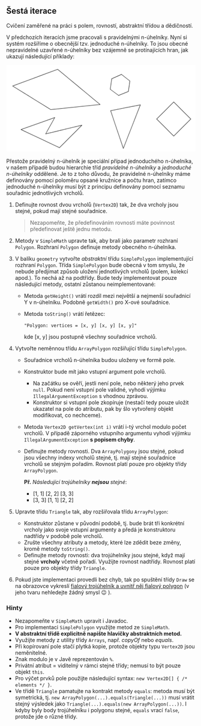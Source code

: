 ## Šestá iterace

Cvičení zaměřené na práci s polem, rovností, abstraktní třídou a dědičností.

V předchozích iteracích jsme pracovali s pravidelnými n-úhelníky. Nyní si systém rozšíříme o obecnější tzv. jednoduché n-úhelníky.
To jsou obecné nepravidelné uzavřené n-úhelníky bez vzájemně se protínajících hran, jak ukazují následující příklady:

![příklady nepravidelných n-úhelníků](images/06a.png)

Přestože pravidelný n-úhelník je speciální případ jednoduchého n-úhelníka, v našem případě budou hierarchie tříd
_pravidelné n-úhelníky_ a _jednoduché n-úhelníky_ oddělené. Je to z toho důvodu, že pravidelné n-úhelníky máme definovány pomocí
poloměru opsané kružnice a počtu hran, zatímco jednoduché n-úhelníky musí být z principu definovány pomocí seznamu souřadnic
jednotlivých vrcholů.

1.  Definujte rovnost dvou vrcholů (`Vertex2D`) tak, že dva vrcholy jsou stejné, pokud mají stejné souřadnice.

    >   Nezapomeňte, že předefinováním rovnosti máte povinnost předefinovat ještě jednu metodu.

2. Metody v `SimpleMath` upravte tak, aby brali jako parametr rozhraní `Polygon`.
   Rozhraní `Polygon` definuje metody obecného n-úhelníka.

3.  V balíku `geometry` vytvořte *abstraktní* třídu `SimplePolygon` implementující rozhraní `Polygon`.
    Třída `SimplePolygon` bude obecná v tom smyslu, že nebude předjímat způsob uložení jednotlivých vrcholů (polem, kolekcí apod.).
    To nechá až na podtřídy. Bude tedy implementovat pouze následující metody, ostatní zůstanou neimplementované:
    *   Metoda `getHeight()` vrátí rozdíl mezi největší a nejmenší souřadnicí Y v n-úhelníku.
        Podobně `getWidth()` pro X-ové souřadnice.
    *   Metoda `toString()` vrátí řetězec:

            "Polygon: vertices = [x, y] [x, y] [x, y]"

        kde [x, y] jsou postupně všechny souřadnice vrcholů.

4.  Vytvořte neměnnou třídu `ArrayPolygon` rozšiřující třídu `SimplePolygon`.
    *   Souřadnice vrcholů n-úhelníka budou uloženy ve formě pole.
    *   Konstruktor bude mít jako vstupní argument pole vrcholů.
        * Na začátku se ověří, jestli není pole, nebo některý jeho prvek `null`.
          Pokud není vstupní pole validné, vyhodí výjimku `IllegalArgumentException` s vhodnou zprávou.
        * Konstruktor si vstupní pole zkopíruje (nestačí tedy pouze uložit ukazatel na pole do atributu,
          pak by šlo vytvořený objekt modifikovat, co nechceme).
    *   Metoda `Vertex2D getVertex(int i)` vrátí i-tý vrchol modulo počet vrcholů.
        V případě záporného vstupního argumentu vyhodí výjimku `IllegalArgumentException` **s popisem chyby**.
    *   Definujte metody rovnosti. Dva `ArrayPolygony` jsou stejné, pokud jsou všechny indexy vrcholů stejné,
        tj. mají stejné souřadnice vrcholů se stejným pořadím. Rovnost platí pouze pro objekty třídy `ArrayPolygon`.

        **Př.** *Následující trojúhelníky **nejsou** stejné*:
        *   [1, 1] [2, 2] [3, 3]
        *   [3, 3] [1, 1] [2, 2]

5.  Upravte třídu `Triangle` tak, aby rozšiřovala třídu `ArrayPolygon`:
    *   Konstruktor zůstane v původní podobě, tj. bude brát tři konkrétní vrcholy jako svoje vstupní argumenty
        a předá je konstruktoru nadtřídy v podobě pole vrcholů.
    *   Zrušte všechny atributy a metody, které lze zdědit beze změny, kromě metody `toString()`.
    *   Definujte metody rovnosti: dva trojúhelníky jsou stejné, když mají stejné **vrcholy** včetně pořadí.
        Využijte rovnost nadtřídy. Rovnost platí pouze pro objekty třídy `Triangle`.

6. Pokud jste implementaci provedli bez chyb, tak po spuštění třídy `Draw` se na obrazovce vykreslí [fialový trojúhelník
   a uvnitř něj fialový polygon](https://gitlab.fi.muni.cz/pb162/pb162-course-info/wikis/draw-images)
   (v jeho tvaru nehledejte žádný smysl :wink: ).

### Hinty

- Nezapomeňte v `SimpleMath` upravit i Javadoc.
- Pro implementaci `SimplePolygon` využijte metod ze `SimpleMath`.
- **V abstraktní třídě explicitně napište hlavičky abstraktních metod.**
- Využijte metody z utility třídy `Arrays`, např. _copyOf_ nebo _equals_.
- Při kopírovaní pole stačí plytká kopie, protože objekty typu `Vertex2D` jsou neměnitelné.
- Znak modulo je v Javě reprezentován `%`.
- Privátní atribut = viditelný v rámci stejné třídy; nemusí to být pouze objekt `this`.
- Pro výčet prvků pole použijte následující syntax: `new Vertex2D[] { /* elements */ }`.
- Ve třídě `Triangle` pamatujte na kontrakt metody `equals`: metoda musí být symetrická,
  tj. `new ArrayPolygon(...).equals(Triangle(...))` musí vrátit stejný výsledek jako
  `Triangle(...).equals(new ArrayPolygon(...))`.
  I kdyby byly body trojúhelníku i polygonu stejné, `equals` vrací `false`, protože jde o různé třídy.
